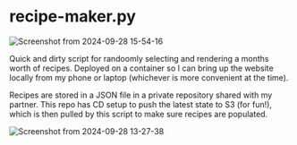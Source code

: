 # recipe-maker.py

![Screenshot from 2024-09-28 15-54-16](https://github.com/user-attachments/assets/92b2241f-ee41-4184-aa17-0ba6494cf091)


Quick and dirty script for randoomly selecting and rendering a months worth of recipes.
Deployed on a container so I can bring up the website locally from my phone or laptop
(whichever is more convenient at the time).

Recipes are stored in a JSON file in a private repository shared with my partner.
This repo has CD setup to push the latest state to S3 (for fun!), which is then pulled
by this script to make sure recipes are populated.

![Screenshot from 2024-09-28 13-27-38](https://github.com/user-attachments/assets/4b9abc7b-37e7-4730-8e1a-121b2c9d3536)

